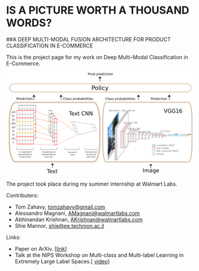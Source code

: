 # IS A PICTURE WORTH A THOUSAND WORDS?

##A DEEP MULTI-MODAL FUSION ARCHITECTURE FOR PRODUCT CLASSIFICATION IN E-COMMERCE

This is the project page for my work on Deep Multi-Modal Classification in E-Commerce. 

![ScreenShot](multimodalnet.png)

The project took place during my summer internship at Walmart Labs. 

Contributers:
- Tom Zahavy, tomzahavy@gmail.com
- Alessandro Magnani, AMagnani@walmartlabs.com
- Abhinandan Krishnan, AKrishnan@walmartlabs.com
- Shie Mannor, shie@ee.technion.ac.il


Links:

- Paper on ArXiv. [[link](https://arxiv.org/pdf/1611.09534.pdf)]
- Talk at the NIPS Workshop on Multi-class and Multi-label Learning in Extremely Large Label Spaces.[ [video]( https://www.youtube.com/watch?v=pBERWAJkLUw)]
